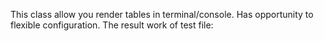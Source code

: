 This class allow you render tables in terminal/console. Has opportunity to flexible configuration.
The result work of test file:
